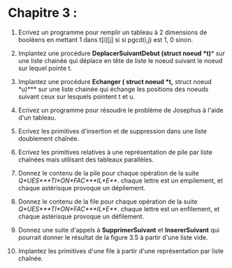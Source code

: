 # Chapitre 3 :

1. Ecrivez un programme pour remplir un tableau à 2 dimensions de booléens en mettant 1 dans t[i][j] si 
   si pgcd(i,j) est 1, 0 sinon.

2. Implantez une procédure **DeplacerSuivantDebut (struct noeud \*t)*** sur une liste chainée
   qui déplace en tête de liste le noeud suivant le noeud sur lequel pointe t. 

3. Implantez une procédure **Echanger ( struct noeud  \*t,** struct noeud \*u)*** sur une liste chainée
   qui échange les positions des noeuds suivant ceux sur lesquels pointent t et u.

4. Ecrivez un programme pour résoudre le problème de Josephus à l'aide d'un tableau.

5. Ecrivez les primitives d'insertion et de suppression dans une liste doublement chaînée.

6. Ecrivez les primitives relatives à une représentation de pile par liste chaînées mais utilisant des
   tableaux parallèles.

7. Donnez le contenu de la pile pour chaque opération de la suite 
   *Q\*UES\*\*\*TI\*ON\*FAC\*\*\*IL\*E\*\**. chaque lettre est un empilement, et chaque astérisque
   provoque un dépilement.

8. Donnez le contenu de la file pour chaque opération de la suite 
   *Q\*UES\*\*\*TI\*ON\*FAC\*\*\*IL\*E\*\**. chaque lettre est un enfilement, et chaque astérisque
   provoque un défilement.

9. Donnez une suite d'appels à **SupprimerSuivant** et **InsererSuivant** qui pourrait
   donner le résultat de la figure 3.5 à partir d'une liste vide.

10. Implantez les primitives d'une file à partir d'une représentation par liste chaînée.


